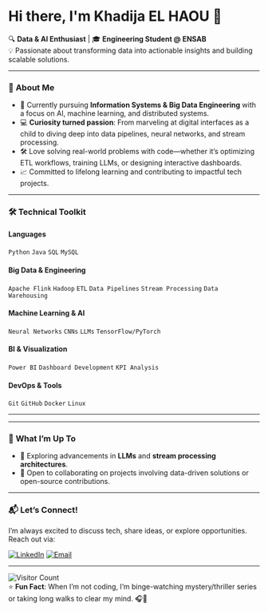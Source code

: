 # Hi there, I'm Khadija EL HAOU 👋

🔍 **Data & AI Enthusiast** | 🎓 **Engineering Student @ ENSAB**  
💡 Passionate about transforming data into actionable insights and building scalable solutions.

---

### 🚀 **About Me**
- 🌱 Currently pursuing **Information Systems & Big Data Engineering** with a focus on AI, machine learning, and distributed systems.
- 💻 **Curiosity turned passion**: From marveling at digital interfaces as a child to diving deep into data pipelines, neural networks, and stream processing.
- 🛠️ Love solving real-world problems with code—whether it’s optimizing ETL workflows, training LLMs, or designing interactive dashboards.
- 📈 Committed to lifelong learning and contributing to impactful tech projects.

---

### 🛠️ **Technical Toolkit**

#### **Languages**  
`Python` `Java` `SQL` `MySQL`

#### **Big Data & Engineering**  
`Apache Flink` `Hadoop` `ETL` `Data Pipelines` `Stream Processing` `Data Warehousing`

#### **Machine Learning & AI**  
`Neural Networks` `CNNs` `LLMs`  `TensorFlow/PyTorch` 

#### **BI & Visualization**  
`Power BI` `Dashboard Development` `KPI Analysis`

#### **DevOps & Tools**  
`Git` `GitHub` `Docker` `Linux`

---


---

### 🌟 **What I’m Up To**
- 📖 Exploring advancements in **LLMs** and **stream processing architectures**.
- 🤝 Open to collaborating on projects involving data-driven solutions or open-source contributions.

---

### 📬 **Let’s Connect!**  
I’m always excited to discuss tech, share ideas, or explore opportunities. Reach out via:

[![LinkedIn](https://img.shields.io/badge/LinkedIn-0077B5?style=for-the-badge&logo=linkedin&logoColor=white)](https://www.linkedin.com/in/khadija-el-haou/)
[![Email](https://img.shields.io/badge/Email-D14836?style=for-the-badge&logo=gmail&logoColor=white)](elhaou.ensa@uhp.ac.ma)

---

![Visitor Count](https://komarev.com/ghpvc/?username=KHADIJAELHAOU&color=blueviolet)  
⭐️ **Fun Fact**: When I’m not coding, I’m binge-watching mystery/thriller series or taking long walks to clear my mind. 🎧🌆  

